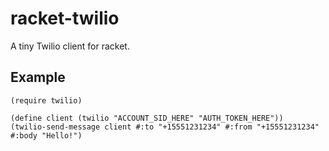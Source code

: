 # racket-twilio

A tiny Twilio client for racket.

## Example

``` racket
(require twilio)

(define client (twilio "ACCOUNT_SID_HERE" "AUTH_TOKEN_HERE"))
(twilio-send-message client #:to "+15551231234" #:from "+15551231234" #:body "Hello!")
```
